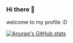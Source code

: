 ### Hi there 👋

welcome to my profile :D 

[![Anurag's GitHub stats](https://github-readme-stats.vercel.app/api?username=MalfurionStormrage)](https://github.com/anuraghazra/github-readme-stats)

<!--
**MalfurionStormrage/MalfurionStormrage** is a ✨ _special_ ✨ repository because its `README.md` (this file) appears on your GitHub profile.

Here are some ideas to get you started:

- 🔭 I’m currently working on ...
- 🌱 I’m currently learning ...
- 👯 I’m looking to collaborate on ...
- 🤔 I’m looking for help with ...
- 💬 Ask me about ...
- 📫 How to reach me: ...
- 😄 Pronouns: ...
- ⚡ Fun fact: ...
-->
